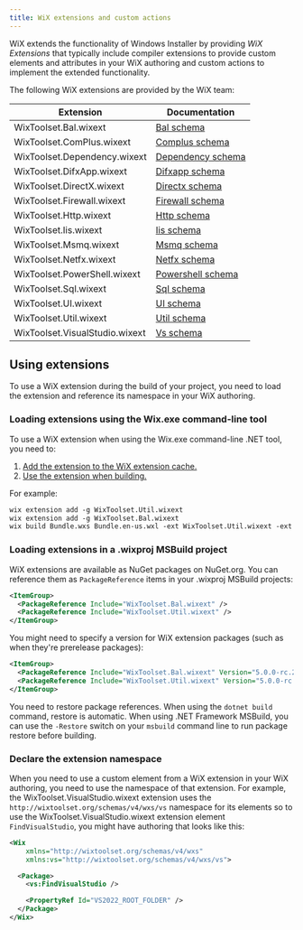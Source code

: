 ```yaml
---
title: WiX extensions and custom actions
---
```


WiX extends the functionality of Windows Installer by providing _WiX Extensions_ that typically include compiler extensions to provide custom elements and attributes in your WiX authoring and custom actions to implement the extended functionality.

The following WiX extensions are provided by the WiX team:

| Extension | Documentation |
| --------- | ------------- |
| WixToolset.Bal.wixext | [Bal schema](../../schema/bal/) |
| WixToolset.ComPlus.wixext | [Complus schema](../../schema/complus/) |
| WixToolset.Dependency.wixext | [Dependency schema](../../schema/dependency/) |
| WixToolset.DifxApp.wixext | [Difxapp schema](../../schema/difxapp/) |
| WixToolset.DirectX.wixext | [Directx schema](../../schema/directx/) |
| WixToolset.Firewall.wixext | [Firewall schema](../../schema/firewall/) |
| WixToolset.Http.wixext | [Http schema](../../schema/http/) |
| WixToolset.Iis.wixext | [Iis schema](../../schema/iis/) |
| WixToolset.Msmq.wixext | [Msmq schema](../../schema/msmq/) |
| WixToolset.Netfx.wixext | [Netfx schema](../../schema/netfx/) |
| WixToolset.PowerShell.wixext | [Powershell schema](../../schema/powershell/) |
| WixToolset.Sql.wixext | [Sql schema](../../schema/sql/) |
| WixToolset.UI.wixext | [UI schema](../../schema/ui/) |
| WixToolset.Util.wixext | [Util schema](../../schema/util/) |
| WixToolset.VisualStudio.wixext | [Vs schema](../../schema/vs/) |


## Using extensions

To use a WiX extension during the build of your project, you need to load the extension and reference its namespace in your WiX authoring.


### Loading extensions using the Wix.exe command-line tool

To use a WiX extension when using the Wix.exe command-line .NET tool, you need to:

1. [Add the extension to the WiX extension cache.](../wixexe.md#extensionadd)
2. [Use the extension when building.](../wixexe.md#build)

For example:

```xml
wix extension add -g WixToolset.Util.wixext
wix extension add -g WixToolset.Bal.wixext
wix build Bundle.wxs Bundle.en-us.wxl -ext WixToolset.Util.wixext -ext WixToolset.Bal.wixext
```


### Loading extensions in a .wixproj MSBuild project

WiX extensions are available as NuGet packages on NuGet.org. You can reference them as `PackageReference` items in your .wixproj MSBuild projects:

```xml
<ItemGroup>
  <PackageReference Include="WixToolset.Bal.wixext" />
  <PackageReference Include="WixToolset.Util.wixext" />
</ItemGroup>
```

You might need to specify a version for WiX extension packages (such as when they're prerelease packages):

```xml
<ItemGroup>
  <PackageReference Include="WixToolset.Bal.wixext" Version="5.0.0-rc.2" />
  <PackageReference Include="WixToolset.Util.wixext" Version="5.0.0-rc.2" />
</ItemGroup>
```

You need to restore package references. When using the `dotnet build` command, restore is automatic. When using .NET Framework MSBuild, you can use the `-Restore` switch on your `msbuild` command line to run package restore before building.


### Declare the extension namespace

When you need to use a custom element from a WiX extension in your WiX authoring, you need to use the namespace of that extension. For example, the WixToolset.VisualStudio.wixext extension uses the `http://wixtoolset.org/schemas/v4/wxs/vs` namespace for its elements so to use the WixToolset.VisualStudio.wixext extension element `FindVisualStudio`, you might have authoring that looks like this:

```xml {3,6}
<Wix
    xmlns="http://wixtoolset.org/schemas/v4/wxs"
    xmlns:vs="http://wixtoolset.org/schemas/v4/wxs/vs">

  <Package>
    <vs:FindVisualStudio />

    <PropertyRef Id="VS2022_ROOT_FOLDER" />
  </Package>
</Wix>
```
